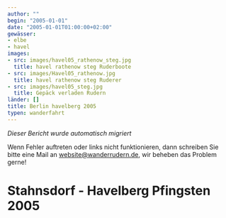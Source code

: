 ```yaml
---
author: ""
begin: "2005-01-01"
date: "2005-01-01T01:00:00+02:00"
gewässer:
- elbe
- havel
images:
- src: images/havel05_rathenow_steg.jpg
  title: havel rathenow steg Ruderboote
- src: images/Havel05_rathenow.jpg
  title: havel rathenow steg Ruderer
- src: images/havel05_steg.jpg
  title: Gepäck verladen Rudern
länder: []
title: Berlin havelberg 2005
typen: wanderfahrt
---
```



*Dieser Bericht wurde automatisch migriert*

Wenn Fehler auftreten oder links nicht funktionieren, dann schreiben Sie bitte eine Mail an website@wanderrudern.de, wir beheben das Problem gerne!



# Stahnsdorf - Havelberg Pfingsten 2005


